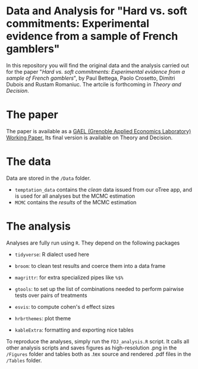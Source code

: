 # Data and Analysis for "Hard vs. soft commitments: Experimental evidence from a sample of French gamblers"

In this repository you will find the original data and the analysis carried out for the paper "*Hard vs. soft commitments: Experimental evidence from a sample of French gamblers*", by Paul Bettega, Paolo Crosetto, Dimitri Dubois and Rustam Romaniuc. The artcile is forthcoming in *Theory and Decision*.

# The paper

The paper is available as a [GAEL (Grenoble Applied Economics Laboratory) Working Paper.](https://econpapers.repec.org/scripts/redir.pf?u=https%3A%2F%2Fgael.univ-grenoble-alpes.fr%2Fsites%2Fdefault%2Ffiles%2FMediatheque%2Fdoc-recherche%2FWP%2FA2023%2Fgael2023-05.pdf;h=repec:gbl:wpaper:2023-05) Its final version is available on Theory and Decision.

# The data

Data are stored in the `/Data` folder.

-   `temptation_data` contains the *clean* data issued from our oTree app, and is used for all analyses but the MCMC estimation
-   `MCMC` contains the *results* of the MCMC estimation

# The analysis

Analyses are fully run using `R`. They depend on the following packages

-   `tidyverse`: R dialect used here

-   `broom`: to clean test results and coerce them into a data frame

-   `magrittr`: for extra specialized pipes like `%$%`

-   `gtools`: to set up the list of combinations needed to perform pairwise tests over pairs of treatments

-   `esvis`: to compute cohen's d effect sizes

-   `hrbrthemes`: plot theme

-   `kableExtra`: formatting and exporting nice tables

To reproduce the analyses, simply run the `FDJ_analysis.R` script. It calls all other analysis scripts and saves figures as high-resolution .png in the `/Figures` folder and tables both as .tex source and rendered .pdf files in the `/Tables` folder.

